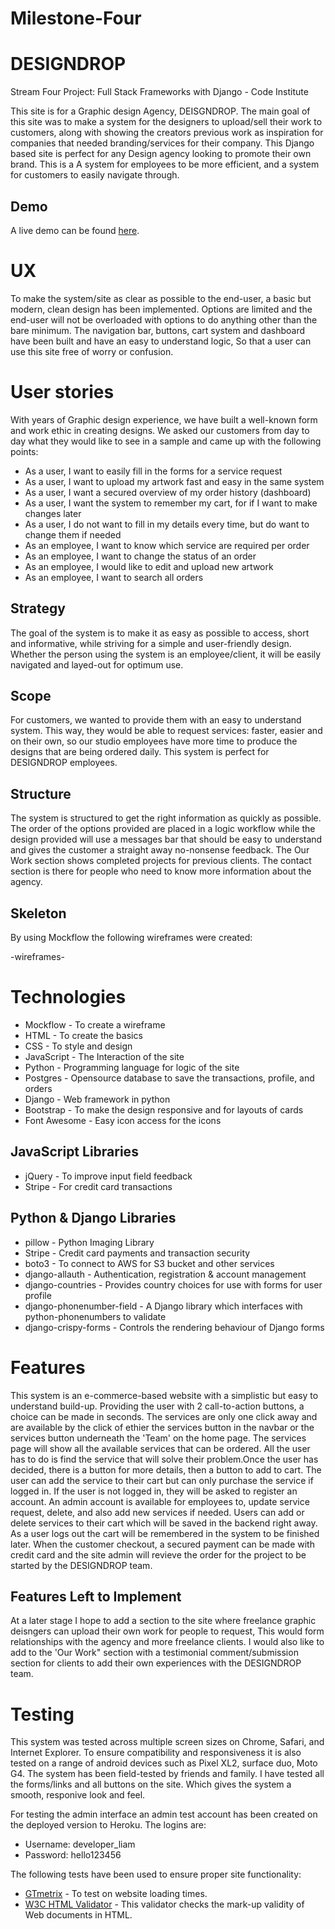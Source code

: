 # Milestone-Four

# DESIGNDROP
<p>Stream Four Project: Full Stack Frameworks with Django - Code Institute<p>

<p>This site is for a Graphic design Agency, DEISGNDROP. 
The main goal of this site was to make a system for the designers to upload/sell their work to customers, along with
showing the creators previous work as inspiration for companies that needed branding/services for their company.
This Django based site is perfect for any Design agency looking to promote their own brand. This is a A system for employees to be more efficient, 
and a system for customers to easily navigate through.
</p>

## Demo 

A live demo can be found [here]().

# UX

<p>
To make the system/site as clear as possible to the end-user, a basic but modern, clean design has been implemented. 
Options are limited and the end-user will not be overloaded with options to do anything other than the bare minimum. 
The navigation bar, buttons, cart system and dashboard have been built and have an easy to understand logic, So that a user can 
use this site free of worry or confusion.
</p>

# User stories

With years of Graphic design experience, we have built a well-known form and work ethic in creating designs. 
We asked our customers from day to day what they would like to see in a sample and came up with the following points:

* As a user, I want to easily fill in the forms for a service request
* As a user, I want to upload my artwork fast and easy in the same system
* As a user, I want a secured overview of my order history (dashboard)
* As a user, I want the system to remember my cart, for if I want to make changes later
* As a user, I do not want to fill in my details every time, but do want to change them if needed
* As an employee, I want to know which service are required per order
* As an employee, I want to change the status of an order
* As an employee, I would like to edit and upload new artwork
* As an employee, I want to search all orders

## Strategy

<p>
The goal of the system is to make it as easy as possible to access, short and informative,
while striving for a simple and user-friendly design. Whether the person using the system is an employee/client,
it will be easily navigated and layed-out for optimum use.
</p>

## Scope

<p>
For customers, we wanted to provide them with an easy to understand system. 
This way, they would be able to request services: faster, easier and on their own, 
so our studio employees have more  time to produce the designs that are being ordered daily.
This system is perfect for DESIGNDROP employees.
</p>

## Structure

<p>
The system is structured to get the right information as quickly as possible. 
The order of the options provided are placed in a logic workflow while the design provided will use a messages 
bar that should be easy to understand and gives the customer a straight away no-nonsense feedback. 
The Our Work section shows completed projects for previous clients. 
The contact section is there for people who need to know more information about the agency.
</p>

## Skeleton

<p>By using Mockflow the following wireframes were created:</p>

-wireframes-


# Technologies

* Mockflow - To create a wireframe
* HTML - To create the basics
* CSS - To style and design
* JavaScript - The Interaction of the site
* Python - Programming language for logic of the site 
* Postgres - Opensource database to save the transactions, profile, and orders
* Django - Web framework in python
* Bootstrap - To make the design responsive and for layouts of cards
* Font Awesome - Easy icon access for the icons


## JavaScript Libraries

* jQuery - To improve input field feedback
* Stripe - For credit card transactions

## Python & Django Libraries

* pillow - Python Imaging Library
* Stripe - Credit card payments and transaction security
* boto3 - To connect to AWS for S3 bucket and other services
* django-allauth - Authentication, registration & account management
* django-countries - Provides country choices for use with forms for user profile
* django-phonenumber-field - A Django library which interfaces with python-phonenumbers to validate
* django-crispy-forms - Controls the rendering behaviour of Django forms


# Features 

<p>
This system is an e-commerce-based website with a simplistic but easy to understand build-up. 
Providing the user with 2 call-to-action buttons, a choice can be made in seconds. The services are only one click away and are 
available by the click of ethier the services button in the navbar or the services button underneath the 'Team' on the 
home page. 
  The services page will show all the available services that can be ordered. All the user has to do is find the service that will 
solve their problem.Once the user has decided, there is a button for more details, then a button to add to cart. The user can add the 
service to their cart but can only purchase the service if logged in. If the user is not logged in, they will be asked to register an 
account. An admin account is available for employees to, update service request, delete, and also add new services if needed.
 Users can add or delete services to their cart which will be saved in the backend right away.
     As a user logs out the cart will be remembered in the system to be finished later. When the customer checkout, 
     a secured payment can be made with credit card and the site admin will revieve the order for the project to be started by the DESIGNDROP team.
</p>


## Features Left to Implement

At a later stage I hope to add a section to the site where freelance graphic deisngers can upload their own work for people to request,
This would form relationships with the agency and more freelance clients. I would also like to add to the 'Our Work" section with a 
testimonial comment/submission section for clients to add their own experiences with the DESIGNDROP team.

# Testing

<p>
This system was tested across multiple screen sizes on Chrome, Safari, and Internet Explorer. 
To ensure compatibility and responsiveness it is also tested on a range of android devices such as Pixel XL2, surface duo, Moto G4. 
The system has been field-tested by friends and family. 
I have tested all the forms/links and all buttons on the site. Which gives the system a smooth, responive look and feel. 
</p>

<p>
For testing the admin interface an admin test account has been created on the deployed version to Heroku. The logins are:
</p>

* Username: developer_liam
* Password: hello123456

<p>
The following tests have been used to ensure proper site functionality:
</p>

* [GTmetrix](https://gtmetrix.com/) - To test on website loading times.
* [W3C HTML Validator](https://validator.w3.org/) - This validator checks the mark-up validity of Web documents in HTML.
